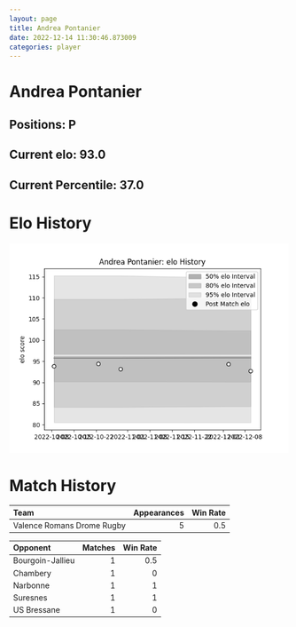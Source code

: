 ```yaml
---  
layout: page  
title: Andrea Pontanier  
date: 2022-12-14 11:30:46.873009  
categories: player  
---
```

# Andrea Pontanier

## Positions: P

## Current elo: 93.0

## Current Percentile: 37.0

# Elo History


![elo history](history_AndreaPontanier.png)
# Match History


| Team                       |   Appearances |   Win Rate |
|:---------------------------|--------------:|-----------:|
| Valence Romans Drome Rugby |             5 |        0.5 |

| Opponent         |   Matches |   Win Rate |
|:-----------------|----------:|-----------:|
| Bourgoin-Jallieu |         1 |        0.5 |
| Chambery         |         1 |        0   |
| Narbonne         |         1 |        1   |
| Suresnes         |         1 |        1   |
| US Bressane      |         1 |        0   |